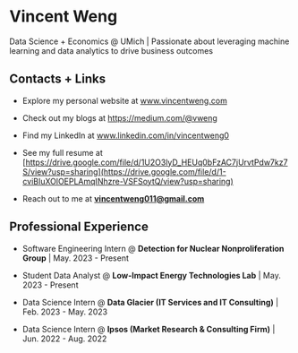 # Vincent Weng

Data Science + Economics @ UMich | Passionate about leveraging machine learning and data analytics to drive business outcomes

## Contacts + Links

- Explore my personal website at www.vincentweng.com

- Check out my blogs at https://medium.com/@vweng

- Find my LinkedIn at www.linkedin.com/in/vincentweng0

- See my full resume at [https://drive.google.com/file/d/1U2O3lyD_HEUq0bFzAC7jUrvtPdw7kz7S/view?usp=sharing](https://drive.google.com/file/d/1-cviBIuXOlOEPLAmqINhzre-VSFSoytQ/view?usp=sharing)

- Reach out to me at **vincentweng011@gmail.com**

## Professional Experience

- Software Engineering Intern @ **Detection for Nuclear Nonproliferation Group** | May. 2023 - Present
  
- Student Data Analyst @ **Low-Impact Energy Technologies Lab** | May. 2023 - Present
  
- Data Science Intern @ **Data Glacier (IT Services and IT Consulting)** | Feb. 2023 - May. 2023

- Data Science Intern @ **Ipsos (Market Research & Consulting Firm)** | Jun. 2022 - Aug. 2022
